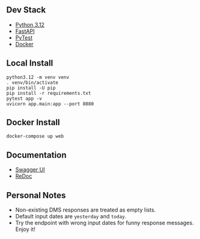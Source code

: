 ## Dev Stack

* [Python 3.12](https://www.python.org/downloads/)
* [FastAPI](https://fastapi.tiangolo.com/)
* [PyTest](https://docs.pytest.org/en/stable/)
* [Docker](https://www.docker.com/)

## Local Install

    python3.12 -m venv venv
    . venv/bin/activate
    pip install -U pip
    pip install -r requirements.txt
    pytest app -v
    uvicorn app.main:app --port 8080

## Docker Install

    docker-compose up web

## Documentation

* [Swagger UI](http://localhost:8080/docs)
* [ReDoc](http://localhost:8080/redoc)

## Personal Notes

* Non-existing DMS responses are treated as empty lists.
* Default input dates are `yesterday` and `today`.
* Try the endpoint with wrong input dates for funny response messages. Enjoy it!